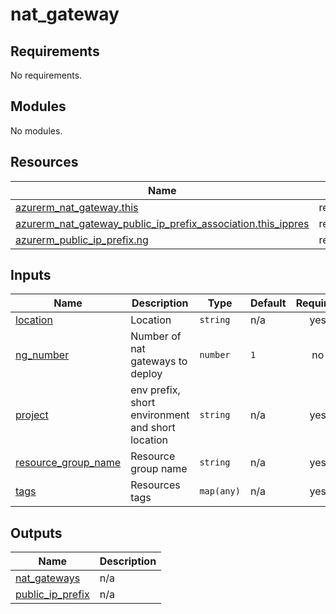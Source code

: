 # nat_gateway

<!-- BEGIN_TF_DOCS -->
## Requirements

No requirements.

## Modules

No modules.

## Resources

| Name | Type |
|------|------|
| [azurerm_nat_gateway.this](https://registry.terraform.io/providers/hashicorp/azurerm/latest/docs/resources/nat_gateway) | resource |
| [azurerm_nat_gateway_public_ip_prefix_association.this_ippres](https://registry.terraform.io/providers/hashicorp/azurerm/latest/docs/resources/nat_gateway_public_ip_prefix_association) | resource |
| [azurerm_public_ip_prefix.ng](https://registry.terraform.io/providers/hashicorp/azurerm/latest/docs/resources/public_ip_prefix) | resource |

## Inputs

| Name | Description | Type | Default | Required |
|------|-------------|------|---------|:--------:|
| <a name="input_location"></a> [location](#input\_location) | Location | `string` | n/a | yes |
| <a name="input_ng_number"></a> [ng\_number](#input\_ng\_number) | Number of nat gateways to deploy | `number` | `1` | no |
| <a name="input_project"></a> [project](#input\_project) | env prefix, short environment and short location | `string` | n/a | yes |
| <a name="input_resource_group_name"></a> [resource\_group\_name](#input\_resource\_group\_name) | Resource group name | `string` | n/a | yes |
| <a name="input_tags"></a> [tags](#input\_tags) | Resources tags | `map(any)` | n/a | yes |

## Outputs

| Name | Description |
|------|-------------|
| <a name="output_nat_gateways"></a> [nat\_gateways](#output\_nat\_gateways) | n/a |
| <a name="output_public_ip_prefix"></a> [public\_ip\_prefix](#output\_public\_ip\_prefix) | n/a |
<!-- END_TF_DOCS -->
